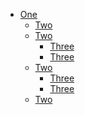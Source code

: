 <!-- >>>>>> BEGIN GENERATED FILE (create_page_toc): SOURCE test/create_page_toc/templates/mixed_levels.md -->
- [One](#one)
  - [Two](#two)
  - [Two](#two)
    - [Three](#three)
    - [Three](#three)
  - [Two](#two)
    - [Three](#three)
    - [Three](#three)
  - [Two](#two)
<!-- <<<<<< END GENERATED FILE (create_page_toc): SOURCE test/create_page_toc/templates/mixed_levels.md -->
